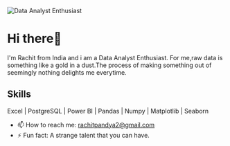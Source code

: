 ![Data Analyst Enthusiast](https://media3.giphy.com/media/JWuBH9rCO2uZuHBFpm/200.gif)
# Hi  there👋 
I'm Rachit  from India and i am a Data Analyst Enthusiast. For me,raw data  is something like a gold in a dust.The process of making something out of seemingly nothing delights me everytime.

## Skills
Excel | PostgreSQL | Power BI | Pandas | Numpy | Matplotlib | Seaborn

- 📫 How to reach me: rachitpandya2@gmail.com 
- ⚡ Fun fact: A strange talent that you can have. 
